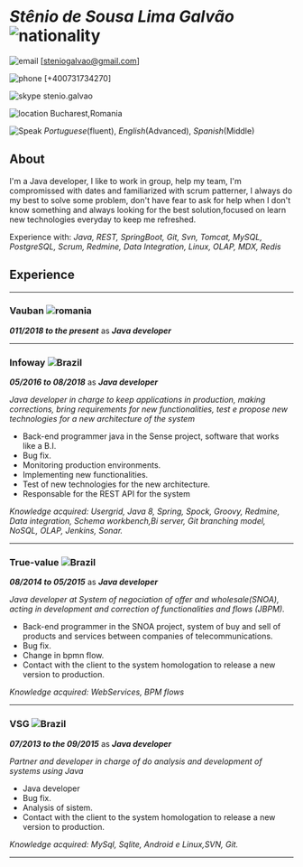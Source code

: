 # **_Stênio de Sousa Lima Galvão_** ![nationality](https://cdn1.iconfinder.com/data/icons/ensign-11/512/38_Ensign_Flag_Nation_brazil-24.png "Nationality")


![email](https://cdn4.iconfinder.com/data/icons/aiga-symbol-signs/439/aiga_mail-16.png "Email") [steniogalvao@gmail.com]

![phone](https://cdn4.iconfinder.com/data/icons/picons-social/57/23-whatsapp-2-16.png "Phone") [+400731734270]

![skype](https://cdn3.iconfinder.com/data/icons/social-media/512/Skype_B-16.png "Skype") stenio.galvao

![location](https://cdn2.iconfinder.com/data/icons/ios-7-icons/50/location-16.png "current location") Bucharest,Romania

![Speak](https://cdn0.iconfinder.com/data/icons/simple-darkcon-1/92/chat-16.png "speak") *Portuguese*(fluent), *English*(Advanced), *Spanish*(Middle)


## About

I'm a Java developer, I like to work in group, help my team, I'm compromissed with dates and familiarized with scrum patterner, I always do my best to solve some problem, don't have fear to ask for help when I don't know something and always looking for the best solution,focused on learn new technologies everyday to keep me refreshed.

Experience with: _Java, REST, SpringBoot, Git, Svn, Tomcat, MySQL, PostgreSQL, Scrum, Redmine, Data Integration, Linux, OLAP, MDX, Redis_


## Experience
***
### Vauban ![romania](https://cdn1.iconfinder.com/data/icons/ensign-11/512/209_Ensign_Flag_Nation_romania-16.png "Romania")
**_011/2018 to the present_** as **_Java developer_**
***
### Infoway ![Brazil](https://cdn1.iconfinder.com/data/icons/ensign-11/512/38_Ensign_Flag_Nation_brazil-16.png "Brazil")
**_05/2016 to 08/2018_** as **_Java developer_**

_Java developer in charge to keep applications in production, making corrections, bring requirements for new functionalities, test e propose new technologies for a new architecture of the system_


* Back-end programmer java in the Sense project, software that works like a B.I.
* Bug fix.
* Monitoring production environments.
* Implementing new functionalities.
* Test of new technologies for the new architecture.
* Responsable for the REST API for the system

*_Knowledge acquired: Usergrid, Java 8, Spring, Spock, Groovy, Redmine, Data integration, Schema workbench,Bi server, Git branching model, NoSQL, OLAP, Jenkins, Sonar._*

***
### True-value ![Brazil](https://cdn1.iconfinder.com/data/icons/ensign-11/512/38_Ensign_Flag_Nation_brazil-16.png "Brazil")
**_08/2014 to 05/2015_** as **_Java developer_**

_Java developer at System of negociation of offer and wholesale(SNOA), acting in development and correction of functionalities and flows (JBPM)._


* Back-end programmer in the SNOA project, system of buy and sell of products and services between companies of telecommunications.
* Bug fix.
* Change in bpmn flow.
* Contact with the client to the system homologation to release a new version to production.

*_Knowledge acquired: WebServices, BPM flows_*

***
### VSG ![Brazil](https://cdn1.iconfinder.com/data/icons/ensign-11/512/38_Ensign_Flag_Nation_brazil-16.png "Brazil")
**_07/2013 to the 09/2015_** as **_Java developer_**

_Partner and developer in charge of do analysis and development of systems using Java_


* Java developer
* Bug fix.
* Analysis of sistem.
* Contact with the client to the system homologation to release a new version to production.

*_Knowledge acquired: MySql, Sqlite, Android e Linux,SVN, Git._*

***
